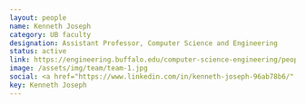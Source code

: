 ```yaml
---
layout: people
name: Kenneth Joseph
category: UB faculty
designation: Assistant Professor, Computer Science and Engineering
status: active
link: https://engineering.buffalo.edu/computer-science-engineering/people/faculty-directory/kenny-joseph.html
image: /assets/img/team/team-1.jpg
social: <a href="https://www.linkedin.com/in/kenneth-joseph-96ab78b6/" target="_blank"><i class="icofont-linkedin"></i></a><a href="https://twitter.com/_kenny_joseph?lang=en" target="_blank"><i class="icofont-twitter"></i></a><a href="https://kennyjoseph.github.io/" target="_blank"><i class="icofont-web"></i></a><a href="mailto:kjoseph@buffalo.edu" target="_blank"><i class="icofont-email"></i></a>
key: Kenneth Joseph
---
```


